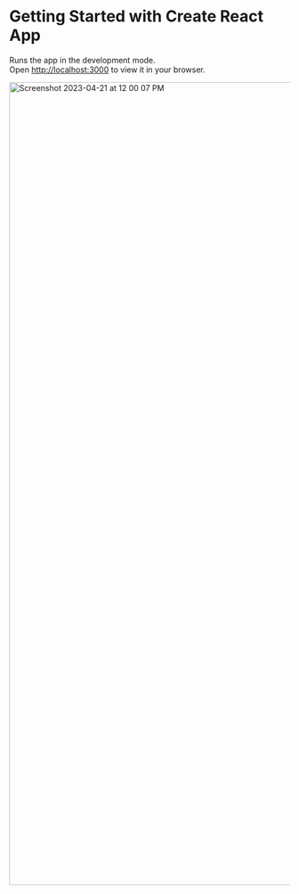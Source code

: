 # Getting Started with Create React App

Runs the app in the development mode.\
Open [http://localhost:3000](http://localhost:3000) to view it in your browser.


<img width="1440" alt="Screenshot 2023-04-21 at 12 00 07 PM" src="https://user-images.githubusercontent.com/107810689/233558499-64fe7890-a909-47a8-9759-6dd14398008e.png">

